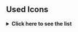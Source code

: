 
## Used Icons

<details>
  <summary><strong>Click here to see the list</strong></summary>
<br>
<table>
  <tr>
    <td><a href="https://www.flaticon.com/free-icons/paper-clip" title="paper clip icons">Paper clip icons created by GOFOX - Flaticon</a></td>
  </tr>
  <tr>
    <td><a href="https://www.flaticon.com/free-icons/community" title="community icons">Community icons created by KP Arts - Flaticon</a></td>
  </tr>
  <tr>
    <td><a href="https://www.flaticon.com/free-icons/image-placeholder" title="image placeholder icons">Image placeholder icons created by Graphics Plazza - Flaticon</a></td>
  </tr>
  <tr>
    <td><a href="https://www.flaticon.com/free-icons/error" title="error icons">Error icons created by Gregor Cresnar - Flaticon</a></td>
  </tr>
  <tr>
    <td><a href="https://www.flaticon.com/free-icons/join" title="join icons">Join icons created by Fathema Khanom - Flaticon</a></td>
  </tr>
  <tr>
    <td><a href="https://www.flaticon.com/free-icons/add" title="add icons">Add icons created by Freepik - Flaticon</a></td>
  </tr>
  <tr>
    <td><a href="https://www.flaticon.com/free-icons/hashtag" title="hashtag icons">Hashtag icons created by Mayor Icons - Flaticon</a></td>
  </tr>
</table>
</details>
